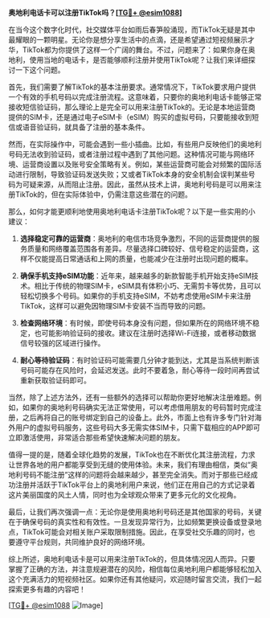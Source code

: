 **奥地利电话卡可以注册TikTok吗？[[TG💪+ @esim1088](https://t.me/s/esim1088)]**

在当今这个数字化时代，社交媒体平台如雨后春笋般涌现，而TikTok无疑是其中最耀眼的一颗明星。无论你是想分享生活中的点滴，还是希望通过短视频展示才华，TikTok都为你提供了这样一个广阔的舞台。不过，问题来了：如果你身在奥地利，使用当地的电话卡，是否能够顺利注册并使用TikTok呢？让我们来详细探讨一下这个问题。

首先，我们需要了解TikTok的基本注册要求。通常情况下，TikTok要求用户提供一个有效的手机号码以完成注册流程。这意味着，只要你的奥地利电话卡能够正常接收短信验证码，那么理论上是完全可以用来注册TikTok的。无论是本地运营商提供的SIM卡，还是通过电子eSIM卡（eSIM）购买的虚拟号码，只要能接收到短信或语音验证码，就具备了注册的基本条件。

然而，在实际操作中，可能会遇到一些小插曲。比如，有些用户反映他们的奥地利号码无法收到验证码，或者注册过程中遇到了其他问题。这种情况可能与网络环境、运营商设置以及账号安全策略有关。例如，某些运营商可能会对频繁的国际活动进行限制，导致验证码发送失败；又或者TikTok本身的安全机制会误判某些号码为可疑来源，从而阻止注册。因此，虽然从技术上讲，奥地利号码是可以用来注册TikTok的，但在实际体验中，仍需注意这些潜在的问题。

那么，如何才能更顺利地使用奥地利电话卡注册TikTok呢？以下是一些实用的小建议：

1. **选择稳定可靠的运营商**：奥地利的电信市场竞争激烈，不同的运营商提供的服务质量和网络覆盖范围各有差异。尽量选择口碑较好、信号稳定的运营商，这样不仅能提高日常通话和上网的质量，也能减少在注册时出现问题的概率。

2. **确保手机支持eSIM功能**：近年来，越来越多的新款智能手机开始支持eSIM技术。相比于传统的物理SIM卡，eSIM具有体积小巧、无需剪卡等优势，且可以轻松切换多个号码。如果你的手机支持eSIM，不妨考虑使用eSIM卡来注册TikTok，这样可以避免因物理SIM卡安装不当而导致的问题。

3. **检查网络环境**：有时候，即使号码本身没有问题，但如果所在的网络环境不稳定，也可能影响验证码的接收。建议在注册时选择Wi-Fi连接，或者移动数据信号较强的区域进行操作。

4. **耐心等待验证码**：有时验证码可能需要几分钟才能到达，尤其是当系统判断该号码可能存在风险时，会延迟发送。此时不要着急，耐心等待一段时间再尝试重新获取验证码即可。

当然，除了上述方法外，还有一些额外的选择可以帮助你更好地解决注册难题。例如，如果你的奥地利号码确实无法正常使用，可以考虑借用朋友的号码暂时完成注册，之后再将自己的账号绑定到自己的设备上。此外，市面上也有许多专门针对海外用户的虚拟号码服务，这些号码大多无需实体SIM卡，只需下载相应的APP即可立即激活使用，非常适合那些希望快速解决问题的朋友。

值得一提的是，随着全球化趋势的发展，TikTok也在不断优化其注册流程，力求让世界各地的用户都能享受到无缝的使用体验。未来，我们有理由相信，类似“奥地利号码不能注册”这样的问题将会越来越少，甚至完全消失。而对于那些已经成功注册并活跃于TikTok平台上的奥地利用户来说，他们正在用自己的方式记录着这片美丽国度的风土人情，同时也为全球观众带来了更多元化的文化视角。

最后，让我们再次强调一点：无论你是使用奥地利号码还是其他国家的号码，关键在于确保号码的真实性和有效性。一旦发现异常行为，比如频繁更换设备或登录地点，TikTok可能会对相关账户采取限制措施。因此，在享受社交乐趣的同时，也要遵守平台规则，共同维护良好的网络环境。

综上所述，奥地利电话卡是可以用来注册TikTok的，但具体情况因人而异。只要掌握了正确的方法，并注意规避潜在的风险，相信每位奥地利用户都能够轻松加入这个充满活力的短视频社区。如果你还有其他疑问，欢迎随时留言交流，我们一起探索更多有趣的内容吧！

[[TG💪+ @esim1088](https://t.me/s/esim1088) ![Image](https://i.postimg.cc/4NQfJmqS/Snipaste-2025-05-13-00-14-12.png)]